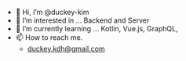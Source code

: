 - 👋 Hi, I’m @duckey-kim
- 👀 I’m interested in ... Backend and Server 
- 🌱 I’m currently learning ... Kotlin, Vue.js, GraphQL,
- 📫 How to reach me. 
  - duckey.kdh@gmail.com

